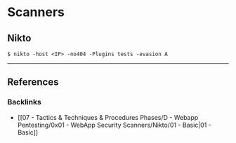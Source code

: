 # Scanners

## Nikto

```
$ nikto -host <IP> -no404 -Plugins tests -evasion A
```

---
## References

### Backlinks

- [[07 - Tactics & Techniques & Procedures Phases/D - Webapp Pentesting/0x01 - WebApp Security Scanners/Nikto/01 - Basic|01 - Basic]]